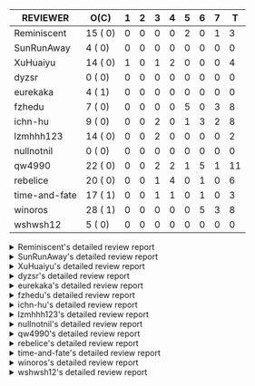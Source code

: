 |   REVIEWER    |  O(C)   | 1 | 2 | 3 | 4 | 5 | 6 | 7 | T  |
|---------------|---------|---|---|---|---|---|---|---|----|
| Reminiscent   | 15 ( 0) | 0 | 0 | 0 | 0 | 2 | 0 | 1 |  3 |
| SunRunAway    |  4 ( 0) | 0 | 0 | 0 | 0 | 0 | 0 | 0 |  0 |
| XuHuaiyu      | 14 ( 0) | 1 | 0 | 1 | 2 | 0 | 0 | 0 |  4 |
| dyzsr         |  0 ( 0) | 0 | 0 | 0 | 0 | 0 | 0 | 0 |  0 |
| eurekaka      |  4 ( 1) | 0 | 0 | 0 | 0 | 0 | 0 | 0 |  0 |
| fzhedu        |  7 ( 0) | 0 | 0 | 0 | 0 | 5 | 0 | 3 |  8 |
| ichn-hu       |  9 ( 0) | 0 | 0 | 2 | 0 | 1 | 3 | 2 |  8 |
| lzmhhh123     | 14 ( 0) | 0 | 0 | 2 | 0 | 0 | 0 | 0 |  2 |
| nullnotnil    |  0 ( 0) | 0 | 0 | 0 | 0 | 0 | 0 | 0 |  0 |
| qw4990        | 22 ( 0) | 0 | 0 | 2 | 2 | 1 | 5 | 1 | 11 |
| rebelice      | 20 ( 0) | 0 | 0 | 1 | 4 | 0 | 1 | 0 |  6 |
| time-and-fate | 17 ( 1) | 0 | 0 | 1 | 1 | 0 | 1 | 0 |  3 |
| winoros       | 28 ( 1) | 0 | 0 | 0 | 0 | 0 | 5 | 3 |  8 |
| wshwsh12      |  5 ( 0) | 0 | 0 | 0 | 0 | 0 | 0 | 0 |  0 |


<details> 
  <summary>Reminiscent's detailed review report</summary> 

## To Be Reviewed

|    REPO    |                                                                      PR                                                                      | C | LASTED  |
|------------|----------------------------------------------------------------------------------------------------------------------------------------------|---|---------|
| tidb/23590 | [planner, table: optimize the list partition pruner for range query](https://github.com/pingcap/tidb/pull/23590)                             |   | 205d16h |
| tidb/26474 | [planner: fix the unstable unit test TestTableFromMeta (#26463)](https://github.com/pingcap/tidb/pull/26474)                                 |   | 87d16h  |
| tidb/26475 | [planner: fix the unstable unit test TestTableFromMeta (#26463)](https://github.com/pingcap/tidb/pull/26475)                                 |   | 87d16h  |
| tidb/26491 | [planner: fix the unstable test TestOrderedResultModeOnOtherOperators (#26481)](https://github.com/pingcap/tidb/pull/26491)                  |   | 86d23h  |
| tidb/26492 | [planner: fix the unstable test TestOrderedResultModeOnOtherOperators (#26481)](https://github.com/pingcap/tidb/pull/26492)                  |   | 86d23h  |
| tidb/26498 | [planner: fix the unstable unit test `TestAnalyzeIncremental` (#26460)](https://github.com/pingcap/tidb/pull/26498)                          |   | 86d20h  |
| tidb/26499 | [planner: fix the unstable unit test `TestAnalyzeIncremental` (#26460)](https://github.com/pingcap/tidb/pull/26499)                          |   | 86d20h  |
| tidb/26503 | [planner: fix goroutine leak problem in some unit tests (#26500)](https://github.com/pingcap/tidb/pull/26503)                                |   | 86d19h  |
| tidb/27636 | [planner, expression: avoid exprs with side effects in column pruning and agg pushdown (#27370)](https://github.com/pingcap/tidb/pull/27636) |   | 51d17h  |
| tidb/27773 | [statistics: remove redundant assignment for statistics.Column.Count](https://github.com/pingcap/tidb/pull/27773)                            |   | 45d16h  |
| tidb/27837 | [planner: fix wrong plan caused by shallow copy schema columns (#27798)](https://github.com/pingcap/tidb/pull/27837)                         |   | 41d16h  |
| tidb/27849 | [session: add system table mysql.column_stats_usage](https://github.com/pingcap/tidb/pull/27849)                                             |   | 40d23h  |
| tidb/28836 | [planner: fix the issue that plan-cache cannot be aware of changes of unsigned flags (#28827)](https://github.com/pingcap/tidb/pull/28836)   |   | 2d23h   |
| tidb/28837 | [planner: fix the issue that plan-cache cannot be aware of changes of unsigned flags (#28827)](https://github.com/pingcap/tidb/pull/28837)   |   | 2d23h   |
| tidb/28878 | [docs: add design doc for analyze predicate columns](https://github.com/pingcap/tidb/pull/28878)                                             |   | 2d16h   |


## Reviewed in Last 7 Days

|     REPO     |                                                                     PR                                                                     | C | D |   R    |
|--------------|--------------------------------------------------------------------------------------------------------------------------------------------|---|---|--------|
| docs-cn/7261 | [Fix and improve some descriptions about optimizer](https://github.com/pingcap/docs-cn/pull/7261)                                          |   | 5 | 1h     |
| tidb/28543   | [planner/core: migrate test-infra to testify for `planner/core/integration_partition_test.go`](https://github.com/pingcap/tidb/pull/28543) |   | 5 | 9d16h  |
| docs-cn/6948 | [spm: add description for baseline capture filter](https://github.com/pingcap/docs-cn/pull/6948)                                           |   | 7 | 46d22h |


</details> 


<details> 
  <summary>SunRunAway's detailed review report</summary> 

## To Be Reviewed

|    REPO    |                                                                        PR                                                                        | C | LASTED  |
|------------|--------------------------------------------------------------------------------------------------------------------------------------------------|---|---------|
| tidb/21834 | [planner: enhanced index range calculation plan](https://github.com/pingcap/tidb/pull/21834)                                                     |   | 305d18h |
| tidb/21956 | [planner/preprocessor: disallow into-outfile clause in some place](https://github.com/pingcap/tidb/pull/21956)                                   |   | 298d23h |
| tidb/25385 | [executor: global kill 32bits (local connID part)](https://github.com/pingcap/tidb/pull/25385)                                                   |   | 126d10h |
| tidb/27832 | [executor: fix a bug that can not insert null into a not null column in the empty SQL mode (#21237)](https://github.com/pingcap/tidb/pull/27832) |   | 41d16h  |


## Reviewed in Last 7 Days

| REPO | PR | C | D | R |
|------|----|---|---|---|


</details> 


<details> 
  <summary>XuHuaiyu's detailed review report</summary> 

## To Be Reviewed

|     REPO     |                                                               PR                                                                | C | LASTED  |
|--------------|---------------------------------------------------------------------------------------------------------------------------------|---|---------|
| docs-cn/5561 | [Add sql optimization-related docs to toc](https://github.com/pingcap/docs-cn/pull/5561)                                        |   | 237d15h |
| tidb/21401   | [expression: incompatibility with MySQL for ADDTIME()](https://github.com/pingcap/tidb/pull/21401)                              |   | 321d11h |
| docs-cn/6716 | [sysvar: add doc for tidb-restricted-read-only](https://github.com/pingcap/docs-cn/pull/6716)                                   |   | 87d18h  |
| tidb/26098   | [executor, planner: add support for SQL_CALC_FOUND_ROWS](https://github.com/pingcap/tidb/pull/26098)                            |   | 99d23h  |
| tidb/26440   | [executor: a HashJoin demo in exchange parallel framework](https://github.com/pingcap/tidb/pull/26440)                          |   | 88d16h  |
| tidb/27315   | [go.mod: update parser to fix the parse error for subquery (#25647)](https://github.com/pingcap/tidb/pull/27315)                |   | 61d13h  |
| tidb/27378   | [distsql: fix goroutine/memory leak for streaming when query is cancelled (#27354)](https://github.com/pingcap/tidb/pull/27378) |   | 59d18h  |
| tidb/27396   | [*: set consistent assertion for DML](https://github.com/pingcap/tidb/pull/27396)                                               |   | 59d13h  |
| tidb/27403   | [expression: round function for int should use round half up rule](https://github.com/pingcap/tidb/pull/27403)                  |   | 59d11h  |
| tidb/27561   | [server, privilege: Socket authentication](https://github.com/pingcap/tidb/pull/27561)                                          |   | 54d4h   |
| tidb/27992   | [planner: add sub plan info of shuffleReceiver when query explain analyze](https://github.com/pingcap/tidb/pull/27992)          |   | 34d16h  |
| tidb/28870   | [expression: Fix wrong result of hour function in vectorized expression (#28857)](https://github.com/pingcap/tidb/pull/28870)   |   | 2d17h   |
| tidb/28871   | [expression: Fix wrong result of hour function in vectorized expression (#28857)](https://github.com/pingcap/tidb/pull/28871)   |   | 2d17h   |
| tidb/28872   | [expression: Fix wrong result of hour function in vectorized expression (#28857)](https://github.com/pingcap/tidb/pull/28872)   |   | 2d17h   |


## Reviewed in Last 7 Days

|     REPO      |                                                              PR                                                               | C | D |   R   |
|---------------|-------------------------------------------------------------------------------------------------------------------------------|---|---|-------|
| tidb/28874    | [expression: Fix wrong result of hour function in vectorized expression (#28857)](https://github.com/pingcap/tidb/pull/28874) |   | 1 | 2d17h |
| tidb/28857    | [expression: Fix wrong result of hour function in vectorized expression](https://github.com/pingcap/tidb/pull/28857)          |   | 3 | 0h    |
| tidb/28654    | [expression: not push invalid cast to tiflash (#28458)](https://github.com/pingcap/tidb/pull/28654)                           |   | 4 | 5d19h |
| community/583 | [fix: fix typo in tidb membership.json](https://github.com/pingcap/community/pull/583)                                        |   | 4 | 18h   |


</details> 


<details> 
  <summary>dyzsr's detailed review report</summary> 

## To Be Reviewed

| REPO | PR | C | LASTED |
|------|----|---|--------|


## Reviewed in Last 7 Days

| REPO | PR | C | D | R |
|------|----|---|---|---|


</details> 


<details> 
  <summary>eurekaka's detailed review report</summary> 

## To Be Reviewed

|    REPO    |                                                PR                                                 | C | LASTED  |
|------------|---------------------------------------------------------------------------------------------------|---|---------|
| tidb/22416 | [core: fix subQuery at projection in only_full_group](https://github.com/pingcap/tidb/pull/22416) | Y | 274d11h |
| tidb/23316 | [planner: Fix rebuild range for prepared plan](https://github.com/pingcap/tidb/pull/23316)        |   | 216d17h |
| tidb/27099 | [planner: support expression index for view](https://github.com/pingcap/tidb/pull/27099)          |   | 67d19h  |
| tidb/27849 | [session: add system table mysql.column_stats_usage](https://github.com/pingcap/tidb/pull/27849)  |   | 40d23h  |


## Reviewed in Last 7 Days

| REPO | PR | C | D | R |
|------|----|---|---|---|


</details> 


<details> 
  <summary>fzhedu's detailed review report</summary> 

## To Be Reviewed

|    REPO    |                                                                         PR                                                                         | C | LASTED |
|------------|----------------------------------------------------------------------------------------------------------------------------------------------------|---|--------|
| tidb/28147 | [planner: fix can not found column bug (#28067)](https://github.com/pingcap/tidb/pull/28147)                                                       |   | 30d19h |
| tidb/28262 | [distsql: avoid false positive error log about `invalid cop task execution summaries length` (#28188)](https://github.com/pingcap/tidb/pull/28262) |   | 25d16h |
| tidb/28263 | [distsql: avoid false positive error log about `invalid cop task execution summaries length` (#28188)](https://github.com/pingcap/tidb/pull/28263) |   | 25d16h |
| tidb/28287 | [copr: Fix bug that mpp node availability detect does not work in some corner cases (#28201)](https://github.com/pingcap/tidb/pull/28287)          |   | 24d21h |
| tidb/28288 | [copr: Fix bug that mpp node availability detect does not work in some corner cases (#28201)](https://github.com/pingcap/tidb/pull/28288)          |   | 24d21h |
| tidb/28651 | [expression: not push invalid cast to tiflash (#28458)](https://github.com/pingcap/tidb/pull/28651)                                                |   | 9d18h  |
| tidb/28652 | [expression: not push invalid cast to tiflash (#28458)](https://github.com/pingcap/tidb/pull/28652)                                                |   | 9d18h  |


## Reviewed in Last 7 Days

|     REPO     |                                                                         PR                                                                         | C | D |   R    |
|--------------|----------------------------------------------------------------------------------------------------------------------------------------------------|---|---|--------|
| tidb/28654   | [expression: not push invalid cast to tiflash (#28458)](https://github.com/pingcap/tidb/pull/28654)                                                |   | 5 | 4d22h  |
| tidb/28140   | [copr: avoid NPE when store is not available when balance batch cop task (#28110)](https://github.com/pingcap/tidb/pull/28140)                     |   | 5 | 26d0h  |
| tidb/28149   | [planner: fix can not found column bug (#28067)](https://github.com/pingcap/tidb/pull/28149)                                                       |   | 5 | 25d22h |
| tidb/28264   | [distsql: avoid false positive error log about `invalid cop task execution summaries length` (#28188)](https://github.com/pingcap/tidb/pull/28264) |   | 5 | 20d20h |
| tidb/28289   | [copr: Fix bug that mpp node availability detect does not work in some corner cases (#28201)](https://github.com/pingcap/tidb/pull/28289)          |   | 5 | 20d0h  |
| tidb/28742   | [sessionctx: fix data-race bug when alloc task id (#28022)](https://github.com/pingcap/tidb/pull/28742)                                            |   | 7 | 0h     |
| tidb/28740   | [distsql: avoid false positive error log about `invalid cop task execution summaries length](https://github.com/pingcap/tidb/pull/28740)           |   | 7 | 0h     |
| tiflash/1787 | [disable some tests](https://github.com/pingcap/tiflash/pull/1787)                                                                                 |   | 7 | 0h     |


</details> 


<details> 
  <summary>ichn-hu's detailed review report</summary> 

## To Be Reviewed

|     REPO     |                                                                         PR                                                                         | C | LASTED  |
|--------------|----------------------------------------------------------------------------------------------------------------------------------------------------|---|---------|
| tidb/20903   | [planner: fix confused and unnecessary double-projection in plans.](https://github.com/pingcap/tidb/pull/20903)                                    |   | 345d17h |
| docs-cn/7238 | [system-variables: correct the description of tidb_allow_fallback_to_tikv](https://github.com/pingcap/docs-cn/pull/7238)                           |   | 17d19h  |
| tidb/22631   | [executor: refine window processor](https://github.com/pingcap/tidb/pull/22631)                                                                    |   | 259d23h |
| tidb/27119   | [executor: fix json_objectagg() on varbinary type](https://github.com/pingcap/tidb/pull/27119)                                                     |   | 67d16h  |
| tidb/27403   | [expression: round function for int should use round half up rule](https://github.com/pingcap/tidb/pull/27403)                                     |   | 59d11h  |
| tidb/27451   | [expression: fix wrong result for date add sub (#27244)](https://github.com/pingcap/tidb/pull/27451)                                               |   | 58d16h  |
| tidb/28262   | [distsql: avoid false positive error log about `invalid cop task execution summaries length` (#28188)](https://github.com/pingcap/tidb/pull/28262) |   | 25d16h  |
| tidb/28499   | [expression: align null flag of union columns and constants](https://github.com/pingcap/tidb/pull/28499)                                           |   | 17d15h  |
| tidb/28666   | [executor: fill extra partition ID column in UnionScan executor](https://github.com/pingcap/tidb/pull/28666)                                       |   | 9d11h   |


## Reviewed in Last 7 Days

|    REPO    |                                                                         PR                                                                         | C | D |   R    |
|------------|----------------------------------------------------------------------------------------------------------------------------------------------------|---|---|--------|
| tidb/28838 | [*: support show tiflash config](https://github.com/pingcap/tidb/pull/28838)                                                                       |   | 3 | 3h     |
| tidb/28828 | [planner: remove surplus FindColumnInfoByID](https://github.com/pingcap/tidb/pull/28828)                                                           |   | 3 | 18h    |
| tidb/28784 | [*: run go fmt in go1.17](https://github.com/pingcap/tidb/pull/28784)                                                                              |   | 5 | 5h     |
| tidb/28648 | [expression: limit valid decimal length (#28466)](https://github.com/pingcap/tidb/pull/28648)                                                      |   | 6 | 4d4h   |
| tidb/28649 | [expression: limit valid decimal length (#28466)](https://github.com/pingcap/tidb/pull/28649)                                                      |   | 6 | 4d4h   |
| tidb/28647 | [expression: limit valid decimal length (#28466)](https://github.com/pingcap/tidb/pull/28647)                                                      |   | 6 | 4d4h   |
| tidb/28263 | [distsql: avoid false positive error log about `invalid cop task execution summaries length` (#28188)](https://github.com/pingcap/tidb/pull/28263) |   | 7 | 19d16h |
| tidb/28264 | [distsql: avoid false positive error log about `invalid cop task execution summaries length` (#28188)](https://github.com/pingcap/tidb/pull/28264) |   | 7 | 19d16h |


</details> 


<details> 
  <summary>lzmhhh123's detailed review report</summary> 

## To Be Reviewed

|    REPO    |                                                                        PR                                                                        | C | LASTED  |
|------------|--------------------------------------------------------------------------------------------------------------------------------------------------|---|---------|
| tidb/22631 | [executor: refine window processor](https://github.com/pingcap/tidb/pull/22631)                                                                  |   | 259d23h |
| tidb/26005 | [expression: fix cast string like '.1a1' to decimal has no warnings information](https://github.com/pingcap/tidb/pull/26005)                     |   | 103d13h |
| tidb/26152 | [types: year function can't handle some date string](https://github.com/pingcap/tidb/pull/26152)                                                 |   | 97d14h  |
| tidb/27212 | [planner: fix wrong charset about union result of date type and int](https://github.com/pingcap/tidb/pull/27212)                                 |   | 65d14h  |
| tidb/27611 | [types: fix incorrect return type about if function when argument type contains bit](https://github.com/pingcap/tidb/pull/27611)                 |   | 52d14h  |
| tidb/27832 | [executor: fix a bug that can not insert null into a not null column in the empty SQL mode (#21237)](https://github.com/pingcap/tidb/pull/27832) |   | 41d16h  |
| tikv/10616 | [copr: fix Max/Min bug when comparing signed and unsigned int64 (#10167)](https://github.com/tikv/tikv/pull/10616)                               |   | 86d21h  |
| tidb/27954 | [planner: Fix Empty string has different meanings in SELECT and UPDATE](https://github.com/pingcap/tidb/pull/27954)                              |   | 37d16h  |
| tikv/10617 | [copr: fix Max/Min bug when comparing signed and unsigned int64 (#10167)](https://github.com/tikv/tikv/pull/10617)                               |   | 86d21h  |
| tidb/28499 | [expression: align null flag of union columns and constants](https://github.com/pingcap/tidb/pull/28499)                                         |   | 17d15h  |
| tidb/28651 | [expression: not push invalid cast to tiflash (#28458)](https://github.com/pingcap/tidb/pull/28651)                                              |   | 9d18h   |
| tidb/28652 | [expression: not push invalid cast to tiflash (#28458)](https://github.com/pingcap/tidb/pull/28652)                                              |   | 9d18h   |
| tidb/28656 | [distsql: fix copr cache events metric](https://github.com/pingcap/tidb/pull/28656)                                                              |   | 9d17h   |
| tidb/28813 | [expression: simplify canFuncBePushed logic ](https://github.com/pingcap/tidb/pull/28813)                                                        |   | 3d19h   |


## Reviewed in Last 7 Days

|    REPO    |                                                PR                                                 | C | D |   R   |
|------------|---------------------------------------------------------------------------------------------------|---|---|-------|
| tidb/28838 | [*: support show tiflash config](https://github.com/pingcap/tidb/pull/28838)                      |   | 3 | 2h    |
| tidb/28712 | [expression: add extra enum info for push down check](https://github.com/pingcap/tidb/pull/28712) |   | 3 | 3d18h |


</details> 


<details> 
  <summary>nullnotnil's detailed review report</summary> 

## To Be Reviewed

| REPO | PR | C | LASTED |
|------|----|---|--------|


## Reviewed in Last 7 Days

| REPO | PR | C | D | R |
|------|----|---|---|---|


</details> 


<details> 
  <summary>qw4990's detailed review report</summary> 

## To Be Reviewed

|     REPO     |                                                                   PR                                                                    | C | LASTED  |
|--------------|-----------------------------------------------------------------------------------------------------------------------------------------|---|---------|
| docs-cn/5561 | [Add sql optimization-related docs to toc](https://github.com/pingcap/docs-cn/pull/5561)                                                |   | 237d15h |
| tidb/21018   | [planner: don't push down null sensitive join conditions (#19620)](https://github.com/pingcap/tidb/pull/21018)                          |   | 339d17h |
| docs-cn/7237 | [Add restriction information for index merge to avoid misuse](https://github.com/pingcap/docs-cn/pull/7237)                             |   | 17d19h  |
| tidb/23590   | [planner, table: optimize the list partition pruner for range query](https://github.com/pingcap/tidb/pull/23590)                        |   | 205d16h |
| tidb/26323   | [planner: use multi-layer projections for subquery selection (#8190)](https://github.com/pingcap/tidb/pull/26323)                       |   | 91d6h   |
| tidb/26440   | [executor: a HashJoin demo in exchange parallel framework](https://github.com/pingcap/tidb/pull/26440)                                  |   | 88d16h  |
| tidb/26499   | [planner: fix the unstable unit test `TestAnalyzeIncremental` (#26460)](https://github.com/pingcap/tidb/pull/26499)                     |   | 86d20h  |
| tidb/27315   | [go.mod: update parser to fix the parse error for subquery (#25647)](https://github.com/pingcap/tidb/pull/27315)                        |   | 61d13h  |
| tidb/27396   | [*: set consistent assertion for DML](https://github.com/pingcap/tidb/pull/27396)                                                       |   | 59d13h  |
| tidb/27849   | [session: add system table mysql.column_stats_usage](https://github.com/pingcap/tidb/pull/27849)                                        |   | 40d23h  |
| tidb/28295   | [planner: keep the original join schema in predicate pushdown (#24862)](https://github.com/pingcap/tidb/pull/28295)                     |   | 24d16h  |
| tidb/28333   | [executor: fix detaching from GlobalTracker before executing select query](https://github.com/pingcap/tidb/pull/28333)                  |   | 22d15h  |
| tidb/28666   | [executor: fill extra partition ID column in UnionScan executor](https://github.com/pingcap/tidb/pull/28666)                            |   | 9d11h   |
| tidb/28669   | [executor,binlog: fix binlog column mismatch for pessmistic transaction on partition table](https://github.com/pingcap/tidb/pull/28669) |   | 9d2h    |
| tidb/28719   | [statistics: fix auto analyze triggered out of specified time (#28703)](https://github.com/pingcap/tidb/pull/28719)                     |   | 6d16h   |
| tidb/28721   | [statistics: fix auto analyze triggered out of specified time (#28703)](https://github.com/pingcap/tidb/pull/28721)                     |   | 6d16h   |
| tidb/28723   | [statistics: fix auto analyze triggered out of specified time (#28703)](https://github.com/pingcap/tidb/pull/28723)                     |   | 6d16h   |
| tidb/28744   | [planner: clone possible properties before saving them is unnecessary](https://github.com/pingcap/tidb/pull/28744)                      |   | 5d23h   |
| tidb/28819   | [planner: fix the wrong partition pruning when some conditions is out of range (#28296)](https://github.com/pingcap/tidb/pull/28819)    |   | 3d18h   |
| tidb/28820   | [planner: fix the wrong partition pruning when some conditions is out of range (#28296)](https://github.com/pingcap/tidb/pull/28820)    |   | 3d18h   |
| tidb/28840   | [planner: add more test cases for plan cache](https://github.com/pingcap/tidb/pull/28840)                                               |   | 2d22h   |
| tidb/28878   | [docs: add design doc for analyze predicate columns](https://github.com/pingcap/tidb/pull/28878)                                        |   | 2d16h   |


## Reviewed in Last 7 Days

|    REPO    |                                                                         PR                                                                         | C | D |   R    |
|------------|----------------------------------------------------------------------------------------------------------------------------------------------------|---|---|--------|
| tidb/28826 | [*: rename RECREATOR to REPLAYER](https://github.com/pingcap/tidb/pull/28826)                                                                      |   | 3 | 21h    |
| tidb/28774 | [planner: support rebuild the range of indexMerge when reuse the plan](https://github.com/pingcap/tidb/pull/28774)                                 |   | 3 | 1d23h  |
| tidb/28799 | [domain, session: add plan replayer gc](https://github.com/pingcap/tidb/pull/28799)                                                                |   | 4 | 9h     |
| tidb/28296 | [planner: fix the wrong partition pruning when some conditions is out of range](https://github.com/pingcap/tidb/pull/28296)                        |   | 4 | 20d20h |
| tidb/28790 | [planner: forbid constant fold when plan cache enable](https://github.com/pingcap/tidb/pull/28790)                                                 |   | 5 | 0h     |
| tidb/28725 | [statistics: fix auto analyze triggered out of specified time (#28703)](https://github.com/pingcap/tidb/pull/28725)                                |   | 6 | 23h    |
| tidb/27302 | [statistics: fix "data too long" error when dumping stats from table with new collation data (#27033)](https://github.com/pingcap/tidb/pull/27302) |   | 6 | 56d0h  |
| tidb/28757 | [statistics: fix "data too long" error when dumping stats from table with new collation data (#27033)](https://github.com/pingcap/tidb/pull/28757) |   | 6 | 0h     |
| tidb/28758 | [statistics: fix auto analyze triggered out of specified time (#28703)](https://github.com/pingcap/tidb/pull/28758)                                |   | 6 | 0h     |
| tidb/28722 | [planner: generate the additional filter in table filter when enable plan cache](https://github.com/pingcap/tidb/pull/28722)                       |   | 6 | 22h    |
| tidb/28703 | [statistics: fix auto analyze triggered out of specified time](https://github.com/pingcap/tidb/pull/28703)                                         |   | 7 | 2h     |


</details> 


<details> 
  <summary>rebelice's detailed review report</summary> 

## To Be Reviewed

|     REPO     |                                                                     PR                                                                     | C | LASTED  |
|--------------|--------------------------------------------------------------------------------------------------------------------------------------------|---|---------|
| docs/5185    | [sql-statements, information-schema: add `END_TIME` field for table `ANALYZE_STATUS`](https://github.com/pingcap/docs/pull/5185)           |   | 199d17h |
| docs-cn/5916 | [sql-statements, information-schema: add `END_TIME` field for table `ANALYZE_STATUS`](https://github.com/pingcap/docs-cn/pull/5916)        |   | 199d17h |
| tidb/24033   | [statistics: fix some unstable tests in global stats (#23502)](https://github.com/pingcap/tidb/pull/24033)                                 |   | 186d9h  |
| tidb/24669   | [planner: fix "order by + num " can use a column not in select fields](https://github.com/pingcap/tidb/pull/24669)                         |   | 156d16h |
| tidb/26474   | [planner: fix the unstable unit test TestTableFromMeta (#26463)](https://github.com/pingcap/tidb/pull/26474)                               |   | 87d16h  |
| tidb/26475   | [planner: fix the unstable unit test TestTableFromMeta (#26463)](https://github.com/pingcap/tidb/pull/26475)                               |   | 87d16h  |
| tidb/26491   | [planner: fix the unstable test TestOrderedResultModeOnOtherOperators (#26481)](https://github.com/pingcap/tidb/pull/26491)                |   | 86d23h  |
| tidb/26492   | [planner: fix the unstable test TestOrderedResultModeOnOtherOperators (#26481)](https://github.com/pingcap/tidb/pull/26492)                |   | 86d23h  |
| tidb/26498   | [planner: fix the unstable unit test `TestAnalyzeIncremental` (#26460)](https://github.com/pingcap/tidb/pull/26498)                        |   | 86d20h  |
| tidb/26499   | [planner: fix the unstable unit test `TestAnalyzeIncremental` (#26460)](https://github.com/pingcap/tidb/pull/26499)                        |   | 86d20h  |
| tidb/26505   | [planner: fix goroutine leak problem in some unit tests (#26500)](https://github.com/pingcap/tidb/pull/26505)                              |   | 86d19h  |
| tidb/27849   | [session: add system table mysql.column_stats_usage](https://github.com/pingcap/tidb/pull/27849)                                           |   | 40d23h  |
| tidb/28317   | [planner: remove duplicate predicates in the Selection operator](https://github.com/pingcap/tidb/pull/28317)                               |   | 23d8h   |
| tidb/28558   | [statistics: migrate test-infra to testify for statistics_test.go](https://github.com/pingcap/tidb/pull/28558)                             |   | 10d10h  |
| tidb/28819   | [planner: fix the wrong partition pruning when some conditions is out of range (#28296)](https://github.com/pingcap/tidb/pull/28819)       |   | 3d18h   |
| tidb/28820   | [planner: fix the wrong partition pruning when some conditions is out of range (#28296)](https://github.com/pingcap/tidb/pull/28820)       |   | 3d18h   |
| tidb/28836   | [planner: fix the issue that plan-cache cannot be aware of changes of unsigned flags (#28827)](https://github.com/pingcap/tidb/pull/28836) |   | 2d23h   |
| tidb/28837   | [planner: fix the issue that plan-cache cannot be aware of changes of unsigned flags (#28827)](https://github.com/pingcap/tidb/pull/28837) |   | 2d23h   |
| tidb/28840   | [planner: add more test cases for plan cache](https://github.com/pingcap/tidb/pull/28840)                                                  |   | 2d22h   |
| tidb/28878   | [docs: add design doc for analyze predicate columns](https://github.com/pingcap/tidb/pull/28878)                                           |   | 2d16h   |


## Reviewed in Last 7 Days

|    REPO    |                                                                PR                                                                 | C | D |   R    |
|------------|-----------------------------------------------------------------------------------------------------------------------------------|---|---|--------|
| tidb/28774 | [planner: support rebuild the range of indexMerge when reuse the plan](https://github.com/pingcap/tidb/pull/28774)                |   | 3 | 2d3h   |
| tidb/28827 | [planner: fix the issue that plan-cache cannot be aware of changes of unsigned flags](https://github.com/pingcap/tidb/pull/28827) |   | 4 | 0h     |
| tidb/28821 | [*: fix typo and address unfinished comment for plan recreator](https://github.com/pingcap/tidb/pull/28821)                       |   | 4 | 0h     |
| tidb/28790 | [planner: forbid constant fold when plan cache enable](https://github.com/pingcap/tidb/pull/28790)                                |   | 4 | 22h    |
| tidb/28296 | [planner: fix the wrong partition pruning when some conditions is out of range](https://github.com/pingcap/tidb/pull/28296)       |   | 4 | 20d20h |
| tidb/28722 | [planner: generate the additional filter in table filter when enable plan cache](https://github.com/pingcap/tidb/pull/28722)      |   | 6 | 22h    |


</details> 


<details> 
  <summary>time-and-fate's detailed review report</summary> 

## To Be Reviewed

|    REPO    |                                                                          PR                                                                           | C | LASTED  |
|------------|-------------------------------------------------------------------------------------------------------------------------------------------------------|---|---------|
| tidb/22416 | [core: fix subQuery at projection in only_full_group](https://github.com/pingcap/tidb/pull/22416)                                                     | Y | 274d11h |
| tidb/25390 | [planner/core: fix `isTableAliasDuplicate`, use `schema.name` as key when table has a alias name](https://github.com/pingcap/tidb/pull/25390)         |   | 125d19h |
| tidb/26474 | [planner: fix the unstable unit test TestTableFromMeta (#26463)](https://github.com/pingcap/tidb/pull/26474)                                          |   | 87d16h  |
| tidb/26475 | [planner: fix the unstable unit test TestTableFromMeta (#26463)](https://github.com/pingcap/tidb/pull/26475)                                          |   | 87d16h  |
| tidb/26498 | [planner: fix the unstable unit test `TestAnalyzeIncremental` (#26460)](https://github.com/pingcap/tidb/pull/26498)                                   |   | 86d20h  |
| tidb/26499 | [planner: fix the unstable unit test `TestAnalyzeIncremental` (#26460)](https://github.com/pingcap/tidb/pull/26499)                                   |   | 86d20h  |
| tidb/26713 | [planner: use the converted datum based on the target column to point get](https://github.com/pingcap/tidb/pull/26713)                                |   | 81d11h  |
| tidb/27773 | [statistics: remove redundant assignment for statistics.Column.Count](https://github.com/pingcap/tidb/pull/27773)                                     |   | 45d16h  |
| tidb/28295 | [planner: keep the original join schema in predicate pushdown (#24862)](https://github.com/pingcap/tidb/pull/28295)                                   |   | 24d16h  |
| tidb/28444 | [planner: fix the issue that planner may cache invalid plans for joins in some cases (#28432)](https://github.com/pingcap/tidb/pull/28444)            |   | 19d23h  |
| tidb/28445 | [planner: fix the issue that planner may cache invalid plans for joins in some cases (#28432)](https://github.com/pingcap/tidb/pull/28445)            |   | 19d23h  |
| tidb/28446 | [planner: fix the issue that planner may cache invalid plans for joins in some cases (#28432)](https://github.com/pingcap/tidb/pull/28446)            |   | 19d23h  |
| tidb/28491 | [util/ranger: check boundary condition when taking intersection of two columnValues](https://github.com/pingcap/tidb/pull/28491)                      |   | 17d20h  |
| tidb/28554 | [planner, statistics, sessionctx: add variable to enable/disable the outdated statistics to pseudo logic](https://github.com/pingcap/tidb/pull/28554) |   | 10d20h  |
| tidb/28819 | [planner: fix the wrong partition pruning when some conditions is out of range (#28296)](https://github.com/pingcap/tidb/pull/28819)                  |   | 3d18h   |
| tidb/28820 | [planner: fix the wrong partition pruning when some conditions is out of range (#28296)](https://github.com/pingcap/tidb/pull/28820)                  |   | 3d18h   |
| tidb/28878 | [docs: add design doc for analyze predicate columns](https://github.com/pingcap/tidb/pull/28878)                                                      |   | 2d16h   |


## Reviewed in Last 7 Days

|    REPO    |                                                     PR                                                      | C | D |  R   |
|------------|-------------------------------------------------------------------------------------------------------------|---|---|------|
| tidb/28799 | [domain, session: add plan replayer gc](https://github.com/pingcap/tidb/pull/28799)                         |   | 3 | 1d1h |
| tidb/28821 | [*: fix typo and address unfinished comment for plan recreator](https://github.com/pingcap/tidb/pull/28821) |   | 4 | 1h   |
| tidb/28729 | [executor,distsql: fix analyze version 2 memory leak](https://github.com/pingcap/tidb/pull/28729)           |   | 6 | 1d0h |


</details> 


<details> 
  <summary>winoros's detailed review report</summary> 

## To Be Reviewed

|     REPO     |                                                                          PR                                                                           | C | LASTED  |
|--------------|-------------------------------------------------------------------------------------------------------------------------------------------------------|---|---------|
| tidb/20903   | [planner: fix confused and unnecessary double-projection in plans.](https://github.com/pingcap/tidb/pull/20903)                                       |   | 345d17h |
| docs-cn/5916 | [sql-statements, information-schema: add `END_TIME` field for table `ANALYZE_STATUS`](https://github.com/pingcap/docs-cn/pull/5916)                   |   | 199d17h |
| docs/5783    | [migration: Add information about Vitess to TiDB migration](https://github.com/pingcap/docs/pull/5783)                                                |   | 125d5h  |
| tidb/21018   | [planner: don't push down null sensitive join conditions (#19620)](https://github.com/pingcap/tidb/pull/21018)                                        |   | 339d17h |
| tidb/22416   | [core: fix subQuery at projection in only_full_group](https://github.com/pingcap/tidb/pull/22416)                                                     | Y | 274d11h |
| tidb/22478   | [planner, executor: fix query partition table with global unique index get wrong result](https://github.com/pingcap/tidb/pull/22478)                  |   | 269d13h |
| tidb/24138   | [planner: Add Equivalence Rules to Transform BinaryOptSubquery to ExistsSubquery](https://github.com/pingcap/tidb/pull/24138)                         |   | 181d12h |
| tidb/26323   | [planner: use multi-layer projections for subquery selection (#8190)](https://github.com/pingcap/tidb/pull/26323)                                     |   | 91d6h   |
| tidb/26474   | [planner: fix the unstable unit test TestTableFromMeta (#26463)](https://github.com/pingcap/tidb/pull/26474)                                          |   | 87d16h  |
| tidb/26475   | [planner: fix the unstable unit test TestTableFromMeta (#26463)](https://github.com/pingcap/tidb/pull/26475)                                          |   | 87d16h  |
| tidb/26492   | [planner: fix the unstable test TestOrderedResultModeOnOtherOperators (#26481)](https://github.com/pingcap/tidb/pull/26492)                           |   | 86d23h  |
| tidb/26503   | [planner: fix goroutine leak problem in some unit tests (#26500)](https://github.com/pingcap/tidb/pull/26503)                                         |   | 86d19h  |
| tidb/26505   | [planner: fix goroutine leak problem in some unit tests (#26500)](https://github.com/pingcap/tidb/pull/26505)                                         |   | 86d19h  |
| tidb/27636   | [planner, expression: avoid exprs with side effects in column pruning and agg pushdown (#27370)](https://github.com/pingcap/tidb/pull/27636)          |   | 51d17h  |
| tidb/28295   | [planner: keep the original join schema in predicate pushdown (#24862)](https://github.com/pingcap/tidb/pull/28295)                                   |   | 24d16h  |
| tidb/28428   | [*: support show column_stats_usage](https://github.com/pingcap/tidb/pull/28428)                                                                      |   | 20d16h  |
| tidb/28491   | [util/ranger: check boundary condition when taking intersection of two columnValues](https://github.com/pingcap/tidb/pull/28491)                      |   | 17d20h  |
| tidb/28554   | [planner, statistics, sessionctx: add variable to enable/disable the outdated statistics to pseudo logic](https://github.com/pingcap/tidb/pull/28554) |   | 10d20h  |
| tidb/28558   | [statistics: migrate test-infra to testify for statistics_test.go](https://github.com/pingcap/tidb/pull/28558)                                        |   | 10d10h  |
| tidb/28719   | [statistics: fix auto analyze triggered out of specified time (#28703)](https://github.com/pingcap/tidb/pull/28719)                                   |   | 6d16h   |
| tidb/28721   | [statistics: fix auto analyze triggered out of specified time (#28703)](https://github.com/pingcap/tidb/pull/28721)                                   |   | 6d16h   |
| tidb/28723   | [statistics: fix auto analyze triggered out of specified time (#28703)](https://github.com/pingcap/tidb/pull/28723)                                   |   | 6d16h   |
| tidb/28744   | [planner: clone possible properties before saving them is unnecessary](https://github.com/pingcap/tidb/pull/28744)                                    |   | 5d23h   |
| tidb/28748   | [planner/cascades: fill group stats](https://github.com/pingcap/tidb/pull/28748)                                                                      |   | 5d22h   |
| tidb/28759   | [planner: make constant propagation more stringently](https://github.com/pingcap/tidb/pull/28759)                                                     |   | 5d17h   |
| tidb/28846   | [parser: analyze predicate/user-specified columns and show column_stats_usage](https://github.com/pingcap/tidb/pull/28846)                            |   | 2d20h   |
| tidb/28878   | [docs: add design doc for analyze predicate columns](https://github.com/pingcap/tidb/pull/28878)                                                      |   | 2d16h   |
| tidb/28879   | [planner: make the error of access path miss more user friendly](https://github.com/pingcap/tidb/pull/28879)                                          |   | 2d15h   |


## Reviewed in Last 7 Days

|     REPO     |                                                                         PR                                                                         | C | D |    R    |
|--------------|----------------------------------------------------------------------------------------------------------------------------------------------------|---|---|---------|
| tidb/28725   | [statistics: fix auto analyze triggered out of specified time (#28703)](https://github.com/pingcap/tidb/pull/28725)                                |   | 6 | 1d0h    |
| tidb/27302   | [statistics: fix "data too long" error when dumping stats from table with new collation data (#27033)](https://github.com/pingcap/tidb/pull/27302) |   | 6 | 56d1h   |
| tidb/28758   | [statistics: fix auto analyze triggered out of specified time (#28703)](https://github.com/pingcap/tidb/pull/28758)                                |   | 6 | 1h      |
| tidb/28757   | [statistics: fix "data too long" error when dumping stats from table with new collation data (#27033)](https://github.com/pingcap/tidb/pull/28757) |   | 6 | 1h      |
| tidb/28550   | [statistics: migrate test-infra to testify for histogram_test.go](https://github.com/pingcap/tidb/pull/28550)                                      |   | 6 | 6d14h   |
| tidb/28729   | [executor,distsql: fix analyze version 2 memory leak](https://github.com/pingcap/tidb/pull/28729)                                                  |   | 7 | 0h      |
| tidb/28703   | [statistics: fix auto analyze triggered out of specified time](https://github.com/pingcap/tidb/pull/28703)                                         |   | 7 | 3h      |
| docs-cn/5561 | [Add sql optimization-related docs to toc](https://github.com/pingcap/docs-cn/pull/5561)                                                           |   | 7 | 230d20h |


</details> 


<details> 
  <summary>wshwsh12's detailed review report</summary> 

## To Be Reviewed

|    REPO    |                                                           PR                                                           | C | LASTED  |
|------------|------------------------------------------------------------------------------------------------------------------------|---|---------|
| tidb/21401 | [expression: incompatibility with MySQL for ADDTIME()](https://github.com/pingcap/tidb/pull/21401)                     |   | 321d11h |
| tidb/21887 | [types: support %X %V %W formats for STR_TO_DATE()](https://github.com/pingcap/tidb/pull/21887)                        |   | 302d11h |
| tidb/27837 | [planner: fix wrong plan caused by shallow copy schema columns (#27798)](https://github.com/pingcap/tidb/pull/27837)   |   | 41d16h  |
| tidb/27992 | [planner: add sub plan info of shuffleReceiver when query explain analyze](https://github.com/pingcap/tidb/pull/27992) |   | 34d16h  |
| tidb/28333 | [executor: fix detaching from GlobalTracker before executing select query](https://github.com/pingcap/tidb/pull/28333) |   | 22d15h  |


## Reviewed in Last 7 Days

| REPO | PR | C | D | R |
|------|----|---|---|---|


</details> 

